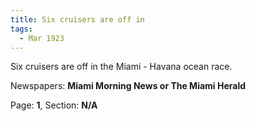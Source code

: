 ```yaml
---  
title: Six cruisers are off in  
tags:  
  - Mar 1923  
---  
```

  
Six cruisers are off in the Miami - Havana ocean race.  
  
Newspapers: **Miami Morning News or The Miami Herald**  
  
Page: **1**, Section: **N/A** 
